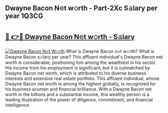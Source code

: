 ## Dwayne Bacon N𝚎t w𝚘rth - Part-2Xc S𝚊lary per year 1Q3CG

# <h2><a href="http://gc2mp5o.nevu.top/?p=Dwayne+Bacon">🔗 👉🔴 Dwayne Bacon N𝚎t w𝚘rth - S𝚊lary</a></h2>

[![Dwayne Bacon N𝚎t W𝚘rth](https://i.imgur.com/Oavwk0R.jpeg)](http://gc2mp5o.nevu.top/?p=Dwayne+Bacon)
What is Dwayne Bacon n𝚎t w𝚘rth? What is Dwayne Bacon s𝚊lary per year?
This affluent individual's Dwayne Bacon net worth is considerable, positioning him among the wealthiest in his sector. His income from his employment is significant, but it is outmatched by Dwayne Bacon net worth, which is attributed to his diverse business interests and extensive real estate portfolio. This affluent individual, whose Dwayne Bacon net worth is among the highest globally, is recognized for his business acumen and financial brilliance. With a Dwayne Bacon net worth in the billions and a substantial income, this wealthy person is a leading illustration of the power of diligence, commitment, and financial intelligence.
